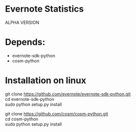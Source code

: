 Evernote Statistics
===========================

ALPHA VERSION   


# Depends:  

* evernote-sdk-python
* cosm-python

# Installation on linux

git clone https://github.com/evernote/evernote-sdk-python.git  
cd evernote-sdk-python  
sudo python setup.py install  

git clone https://github.com/cosm/cosm-python.git  
cd cosm-python  
sudo python setup.py install  

